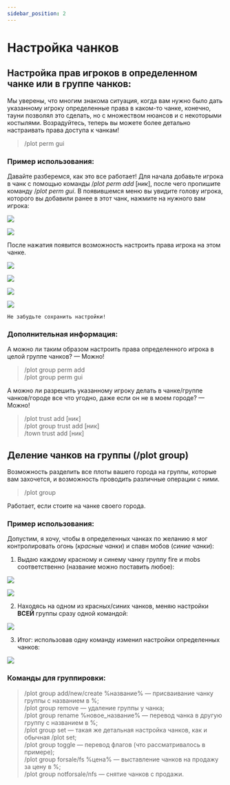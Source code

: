 ```yaml
---
sidebar_position: 2
---
```


# Настройка чанков

## **Настройка прав игроков в определенном чанке или в группе чанков:**

Мы уверены, что многим знакома ситуация, когда вам нужно было дать указанному игроку определенные права в каком-то чанке, конечно, тауни позволял это сделать, но с множеством нюансов и с некоторыми костылями. Возрадуйтесь, теперь вы можете более детально настраивать права доступа к чанкам!

> /plot perm gui

### **Пример использования:**

Давайте разберемся, как это все работает! Для начала добавьте игрока в чанк с помощью команды /*plot perm add* [*ник*], после чего пропишите команду /*plot perm gui*. В появившемся меню вы увидите голову игрока, которого вы добавили ранее в этот чанк, нажмите на нужного вам игрока:

![  ](https://sun9-49.userapi.com/impg/_MPg4_BrCn7_sSWttjY7BRwV40cZ5KTxcBRoHA/dll9hw0sN0U.jpg?size=1919x1008&quality=96&sign=a4734ed647932459fa68048cfe41a425&type=album)

![  ](https://sun9-2.userapi.com/impg/s3W_4789mvGPl4NbIIqLNJ5f379_xcNu4Iumng/pTctkIHCGKk.jpg?size=1918x1006&quality=96&sign=7e6cf0f6bde4ebf0aef8871643090c06&type=album)

После нажатия появится возможность настроить права игрока на этом чанке.

![  ](https://sun9-10.userapi.com/impg/4q2R2IFwTmtUCyQISHpXHApU5GyEYXn8A_ACRQ/MJ7644tzTtY.jpg?size=1568x575&quality=96&sign=519c45153d1a11498232fbfd5e3b9e9c&type=album)

![  ](https://sun9-41.userapi.com/impg/OO1cZM3BIzi-Go02Rs_VuMZgIsLUedKo5bUdtA/g2TivnvU704.jpg?size=1573x575&quality=96&sign=bcd8515478c7d8da6845b8e1db4d0e70&type=album)

![  ](https://sun9-74.userapi.com/impg/a7sGdgmKByjzpZtgSH5Y5YZzBwzOSGeu8rwa6g/Ryq2qFgLLyA.jpg?size=1571x575&quality=96&sign=5dddf1a18a51595717102bead703f5cf&type=album)

![  ](https://sun9-42.userapi.com/impg/8mou4S56zXiQC822TBMM_16gt-4_q6gcyBQwNw/WrSR0-wTXN4.jpg?size=1568x577&quality=96&sign=e10cce5b9e7558e01f97ba62d90838b2&type=album)

    Не забудьте сохранить настройки!

### **Дополнительная информация:**

А можно ли таким образом настроить права определенного игрока в целой группе чанков?
— Можно!

> /plot group perm add  
/plot group perm gui

А можно ли разрешить указанному игроку делать в чанке/группе чанков/городе все что угодно, даже если он не в моем городе?
— Можно!

> /plot trust add [ник]  
/plot group trust add [ник]  
/town trust add [ник]

## **Деление чанков на группы (/plot group)**

Возможность разделить все плоты вашего города на группы, которые вам захочется, и возможность проводить различные операции с ними.

> /plot group

Работает, если стоите на чанке своего города.

### **Пример использования:**

Допустим, я хочу, чтобы в определенных чанках по желанию я мог контролировать огонь (*красные чанки*) и спавн мобов (*синие чанки*):

1. Выдаю каждому красному и синему чанку группу fire и mobs соответственно (название можно поставить любое):

![  ](https://sun9-60.userapi.com/impg/TXQLJIaBZR1Olx6Ma5ZfxOW5wJMOdF5LiZw6BQ/gGgU9PQQQyY.jpg?size=807x428&quality=96&sign=511667011a83b9da4b707b1e08f16934&type=album)

![  ](https://sun9-16.userapi.com/impg/7rGkGbxzj-KMDM6QeVnIHmw_k1-haOMjCBw7hA/_t8Mlh-BXXQ.jpg?size=1920x1018&quality=96&sign=0450dff2f40015e4ac62890998e4a50e&type=album)

2. Находясь на одном из красных/синих чанков, меняю настройки **ВСЕЙ** группы сразу одной командой:

![  ](https://sun9-33.userapi.com/impg/2g26J6kAOV--dAb4USMrzUIoQD_8j63GvtROYw/mPfAw0t-UgY.jpg?size=807x418&quality=96&sign=63800c3218bff66f22ee5161aeccebff&type=album)

3. Итог: использовав одну команду изменил настройки определенных чанков:

![  ](https://sun9-10.userapi.com/impg/N4XGCvGEcGzOzHnTTtFQA2qpIW09NS-Gh7WO2A/IvlbBfzYdnE.jpg?size=807x428&quality=96&sign=1253ba8aef0db8e17ac820a819c64b11&type=album)

### **Команды для группировки:**

> /plot group add/new/create %название% — присваивание чанку группы с названием в %;  
/plot group remove — удаление группы у чанка;  
/plot group rename %новое_название% — перевод чанка в другую группу с названием в %;  
/plot group set — такая же детальная настройка чанков, как и обычная /plot set;  
/plot group toggle — перевод флагов (что рассматривалось в примере);  
/plot group forsale/fs %цена% — выставление чанков на продажу за цену в %;  
/plot group notforsale/nfs — снятие чанков с продажи.

